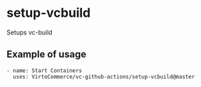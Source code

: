 # setup-vcbuild
Setups vc-build

## Example of usage

```
- name: Start Containers
  uses: VirtoCommerce/vc-github-actions/setup-vcbuild@master
```